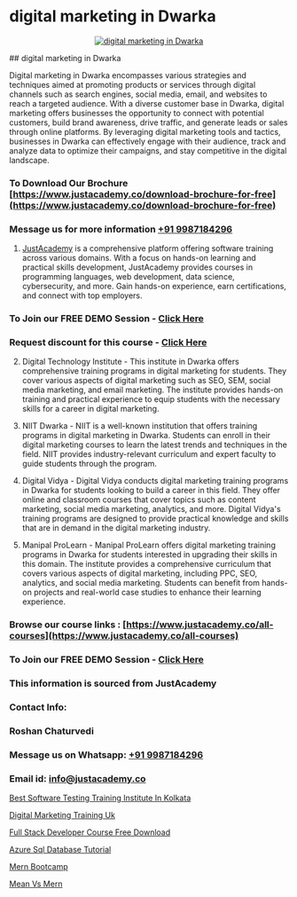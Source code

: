 # digital marketing in Dwarka

<p align="center">
  <a href="https://justacademy.co/course-detail/digital-marketing">
    <img src="https://justacademy.co/storage2/course_image/1676636720_course_image.webp" alt="digital marketing in Dwarka">
  </a>
</p>
## digital marketing in Dwarka

Digital marketing in Dwarka encompasses various strategies and techniques aimed at promoting products or services through digital channels such as search engines, social media, email, and websites to reach a targeted audience. With a diverse customer base in Dwarka, digital marketing offers businesses the opportunity to connect with potential customers, build brand awareness, drive traffic, and generate leads or sales through online platforms. By leveraging digital marketing tools and tactics, businesses in Dwarka can effectively engage with their audience, track and analyze data to optimize their campaigns, and stay competitive in the digital landscape.
### To Download Our Brochure [https://www.justacademy.co/download-brochure-for-free](https://www.justacademy.co/download-brochure-for-free)
### Message us for more information [+91 9987184296](https://api.whatsapp.com/send?phone=919987184296)

1) [JustAcademy](https://justacademy.co) is a comprehensive platform offering software training across various domains. With a focus on hands-on learning and practical skills development, JustAcademy provides courses in programming languages, web development, data science, cybersecurity, and more. Gain hands-on experience, earn certifications, and connect with top employers.

### To Join our FREE DEMO Session - [Click Here](https://www.justacademy.co/register-for-course-demo/)
### Request discount for this course - [Click Here](https://justacademy.co/contact-us/)

2) Digital Technology Institute - This institute in Dwarka offers comprehensive training programs in digital marketing for students. They cover various aspects of digital marketing such as SEO, SEM, social media marketing, and email marketing. The institute provides hands-on training and practical experience to equip students with the necessary skills for a career in digital marketing.

3) NIIT Dwarka - NIIT is a well-known institution that offers training programs in digital marketing in Dwarka. Students can enroll in their digital marketing courses to learn the latest trends and techniques in the field. NIIT provides industry-relevant curriculum and expert faculty to guide students through the program.

4) Digital Vidya - Digital Vidya conducts digital marketing training programs in Dwarka for students looking to build a career in this field. They offer online and classroom courses that cover topics such as content marketing, social media marketing, analytics, and more. Digital Vidya's training programs are designed to provide practical knowledge and skills that are in demand in the digital marketing industry.

5) Manipal ProLearn - Manipal ProLearn offers digital marketing training programs in Dwarka for students interested in upgrading their skills in this domain. The institute provides a comprehensive curriculum that covers various aspects of digital marketing, including PPC, SEO, analytics, and social media marketing. Students can benefit from hands-on projects and real-world case studies to enhance their learning experience.

### Browse our course links : [https://www.justacademy.co/all-courses](https://www.justacademy.co/all-courses) 
### To Join our FREE DEMO Session - [Click Here](https://www.justacademy.co/register-for-course-demo)


### This information is sourced from JustAcademy
### Contact Info:
### Roshan Chaturvedi
### Message us on Whatsapp: [+91 9987184296](https://api.whatsapp.com/send?phone=919987184296)
### Email id: [info@justacademy.co](mailto:info@justacademy.co)
                
[Best Software Testing Training Institute In Kolkata](https://www.linkedin.com/pulse/best-software-testing-training-institute-kolkata-tay2c?trackingId=d0yzNWt2UWkzygfEr0ERTQ%3D%3D&lipi=urn%3Ali%3Apage%3Ad_flagship3_company_admin%3Bx8y7hAo2S%2Fe2HLe3couk6g%3D%3D)

[Digital Marketing Training Uk](https://www.linkedin.com/pulse/digital-marketing-training-uk-justacademy-ahmedabad-owyre?trackingId=EsF7wQehlWPMzHE9SRaUQA%3D%3D&lipi=urn%3Ali%3Apage%3Ad_flagship3_company_admin%3BBylBlMTlRO%2BPitwDv%2FJk0g%3D%3D)

[Full Stack Developer Course Free Download](https://medium.com/@akanshapatil/full-stack-developer-course-free-download-1a4a457a3481)

[Azure Sql Database Tutorial](https://medium.com/@ranepooja/azure-sql-database-tutorial-25346cd950a6)

[Mern Bootcamp](https://justacademyin.github.io/justacademy/mern-bootcamp)

[Mean Vs Mern](https://justacademyin.github.io/justacademy/mean-vs-mern)


